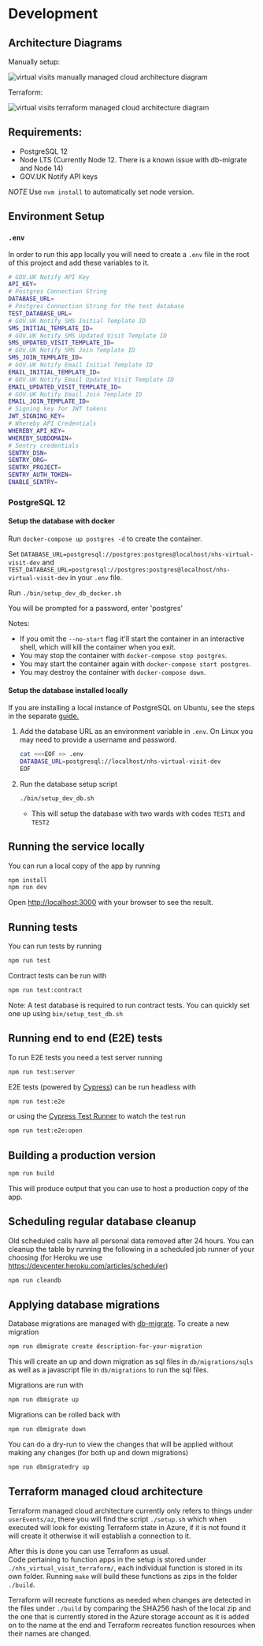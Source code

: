 # Development

## Architecture Diagrams

Manually setup:

![virtual visits manually managed cloud architecture diagram](./vv-cloud-architecture.png "Virtual Visits Azure Cloud Architecture Diagram")

Terraform:

![virtual visits terraform managed cloud architecture diagram](./azure_userEvents.png)

## Requirements:

- PostgreSQL 12
- Node LTS (Currently Node 12. There is a known issue with db-migrate and Node 14)
- GOV.UK Notify API keys

_NOTE_ Use `nvm install` to automatically set node version.

## Environment Setup

### `.env`

In order to run this app locally you will need to create a `.env` file in the root of this project and add these variables to it.

```bash
# GOV.UK Notify API Key
API_KEY=
# Postgres Connection String
DATABASE_URL=
# Postgres Connection String for the test database
TEST_DATABASE_URL=
# GOV.UK Notify SMS Initial Template ID
SMS_INITIAL_TEMPLATE_ID=
# GOV.UK Notify SMS Updated Visit Template ID
SMS_UPDATED_VISIT_TEMPLATE_ID=
# GOV.UK Notify SMS Join Template ID
SMS_JOIN_TEMPLATE_ID=
# GOV.UK Notify Email Initial Template ID
EMAIL_INITIAL_TEMPLATE_ID=
# GOV.UK Notify Email Updated Visit Template ID
EMAIL_UPDATED_VISIT_TEMPLATE_ID=
# GOV.UK Notify Email Join Template ID
EMAIL_JOIN_TEMPLATE_ID=
# Signing key for JWT tokens
JWT_SIGNING_KEY=
# Whereby API Credentials
WHEREBY_API_KEY=
WHEREBY_SUBDOMAIN=
# Sentry credentials
SENTRY_DSN=
SENTRY_ORG=
SENTRY_PROJECT=
SENTRY_AUTH_TOKEN=
ENABLE_SENTRY=
```

### PostgreSQL 12

#### Setup the database with docker

Run `docker-compose up postgres -d` to create the container.

Set `DATABASE_URL=postgresql://postgres:postgres@localhost/nhs-virtual-visit-dev` and `TEST_DATABASE_URL=postgresql://postgres:postgres@localhost/nhs-virtual-visit-dev` in your `.env` file.

Run `./bin/setup_dev_db_docker.sh`

You will be prompted for a password, enter 'postgres'

Notes:

- If you omit the `--no-start` flag it'll start the container in an interactive shell, which will kill the container when you exit.
- You may stop the container with `docker-compose stop postgres`.
- You may start the container again with `docker-compose start postgres`.
- You may destroy the container with `docker-compose down`.

#### Setup the database installed locally

If you are installing a local instance of PostgreSQL on Ubuntu, see the steps in the separate [guide.](./UBUNTU2004-PG12.md)

1. Add the database URL as an environment variable in `.env`. On Linux you may need to provide a username and password.
   ```bash
   cat <<<EOF >> .env
   DATABASE_URL=postgresql://localhost/nhs-virtual-visit-dev
   EOF
   ```
1. Run the database setup script

   ```bash
   ./bin/setup_dev_db.sh
   ```

   - This will setup the database with two wards with codes `TEST1` and `TEST2`

## Running the service locally

You can run a local copy of the app by running

```bash
npm install
npm run dev
```

Open [http://localhost:3000](http://localhost:3000) with your browser to see the result.

## Running tests

You can run tests by running

```bash
npm run test
```

Contract tests can be run with

```bash
npm run test:contract
```

Note: A test database is required to run contract tests. You can quickly set one up using `bin/setup_test_db.sh`

## Running end to end (E2E) tests

To run E2E tests you need a test server running

```bash
npm run test:server
```

E2E tests (powered by [Cypress](https://www.cypress.io/)) can be run headless with

```bash
npm run test:e2e
```

or using the [Cypress Test Runner](https://docs.cypress.io/guides/core-concepts/test-runner.html#Overview) to watch the test run

```bash
npm run test:e2e:open
```

## Building a production version

```bash
npm run build
```

This will produce output that you can use to host a production copy of the app.

## Scheduling regular database cleanup

Old scheduled calls have all personal data removed after 24 hours. You can cleanup the table by running the following in a scheduled job runner of your choosing (for Heroku we use https://devcenter.heroku.com/articles/scheduler)

```bash
npm run cleandb
```

## Applying database migrations

Database migrations are managed with [db-migrate](https://github.com/db-migrate/node-db-migrate). To create a new migration

```bash
npm run dbmigrate create description-for-your-migration
```

This will create an up and down migration as sql files in `db/migrations/sqls` as well as a javascript file in `db/migrations` to run the sql files.

Migrations are run with

```bash
npm run dbmigrate up
```

Migrations can be rolled back with

```bash
npm run dbmigrate down
```

You can do a dry-run to view the changes that will be applied without making any changes (for both up and down migrations)

```bash
npm run dbmigratedry up
```

## Terraform managed cloud architecture

Terraform managed cloud architecture currently only refers to things under `userEvents/az`, there you will find the script `./setup.sh` which when executed will look for existing Terraform state in Azure, if it is not found it will create it otherwise it will establish a connection to it.

After this is done you can use Terraform as usual.  
Code pertaining to function apps in the setup is stored under `./nhs_virtual_visit_terraform/`, each individual function is stored in its own folder. Running `make` will build these functions as zips in the folder `./build`.

Terraform will recreate functions as needed when changes are detected in the files under `./build` by comparing the SHA256 hash of the local zip and the one that is currently stored in the Azure storage account as it is added on to the name at the end and Terraform recreates function resources when their names are changed.
